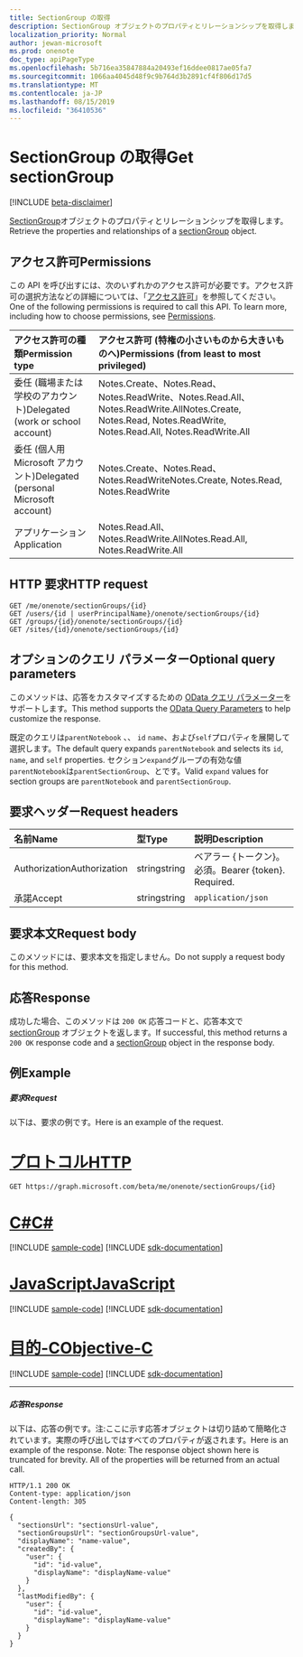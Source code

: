 ```yaml
---
title: SectionGroup の取得
description: SectionGroup オブジェクトのプロパティとリレーションシップを取得します。
localization_priority: Normal
author: jewan-microsoft
ms.prod: onenote
doc_type: apiPageType
ms.openlocfilehash: 5b716ea35847884a20493ef16ddee0817ae05fa7
ms.sourcegitcommit: 1066aa4045d48f9c9b764d3b2891cf4f806d17d5
ms.translationtype: MT
ms.contentlocale: ja-JP
ms.lasthandoff: 08/15/2019
ms.locfileid: "36410536"
---
```

# <a name="get-sectiongroup"></a><span data-ttu-id="58e77-103">SectionGroup の取得</span><span class="sxs-lookup"><span data-stu-id="58e77-103">Get sectionGroup</span></span>

[!INCLUDE [beta-disclaimer](../../includes/beta-disclaimer.md)]

<span data-ttu-id="58e77-104">[SectionGroup](../resources/sectiongroup.md)オブジェクトのプロパティとリレーションシップを取得します。</span><span class="sxs-lookup"><span data-stu-id="58e77-104">Retrieve the properties and relationships of a [sectionGroup](../resources/sectiongroup.md) object.</span></span>
## <a name="permissions"></a><span data-ttu-id="58e77-105">アクセス許可</span><span class="sxs-lookup"><span data-stu-id="58e77-105">Permissions</span></span>
<span data-ttu-id="58e77-p101">この API を呼び出すには、次のいずれかのアクセス許可が必要です。アクセス許可の選択方法などの詳細については、「[アクセス許可](/graph/permissions-reference)」を参照してください。</span><span class="sxs-lookup"><span data-stu-id="58e77-p101">One of the following permissions is required to call this API. To learn more, including how to choose permissions, see [Permissions](/graph/permissions-reference).</span></span>

|<span data-ttu-id="58e77-108">アクセス許可の種類</span><span class="sxs-lookup"><span data-stu-id="58e77-108">Permission type</span></span>      | <span data-ttu-id="58e77-109">アクセス許可 (特権の小さいものから大きいものへ)</span><span class="sxs-lookup"><span data-stu-id="58e77-109">Permissions (from least to most privileged)</span></span>              |
|:--------------------|:---------------------------------------------------------|
|<span data-ttu-id="58e77-110">委任 (職場または学校のアカウント)</span><span class="sxs-lookup"><span data-stu-id="58e77-110">Delegated (work or school account)</span></span> | <span data-ttu-id="58e77-111">Notes.Create、Notes.Read、Notes.ReadWrite、Notes.Read.All、Notes.ReadWrite.All</span><span class="sxs-lookup"><span data-stu-id="58e77-111">Notes.Create, Notes.Read, Notes.ReadWrite, Notes.Read.All, Notes.ReadWrite.All</span></span>    |
|<span data-ttu-id="58e77-112">委任 (個人用 Microsoft アカウント)</span><span class="sxs-lookup"><span data-stu-id="58e77-112">Delegated (personal Microsoft account)</span></span> | <span data-ttu-id="58e77-113">Notes.Create、Notes.Read、Notes.ReadWrite</span><span class="sxs-lookup"><span data-stu-id="58e77-113">Notes.Create, Notes.Read, Notes.ReadWrite</span></span>    |
|<span data-ttu-id="58e77-114">アプリケーション</span><span class="sxs-lookup"><span data-stu-id="58e77-114">Application</span></span> | <span data-ttu-id="58e77-115">Notes.Read.All、Notes.ReadWrite.All</span><span class="sxs-lookup"><span data-stu-id="58e77-115">Notes.Read.All, Notes.ReadWrite.All</span></span> |

## <a name="http-request"></a><span data-ttu-id="58e77-116">HTTP 要求</span><span class="sxs-lookup"><span data-stu-id="58e77-116">HTTP request</span></span>
<!-- { "blockType": "ignored" } -->
```http
GET /me/onenote/sectionGroups/{id}
GET /users/{id | userPrincipalName}/onenote/sectionGroups/{id}
GET /groups/{id}/onenote/sectionGroups/{id}
GET /sites/{id}/onenote/sectionGroups/{id}
```
## <a name="optional-query-parameters"></a><span data-ttu-id="58e77-117">オプションのクエリ パラメーター</span><span class="sxs-lookup"><span data-stu-id="58e77-117">Optional query parameters</span></span>
<span data-ttu-id="58e77-118">このメソッドは、応答をカスタマイズするための [OData クエリ パラメーター](https://developer.microsoft.com/graph/docs/concepts/query_parameters)をサポートします。</span><span class="sxs-lookup"><span data-stu-id="58e77-118">This method supports the [OData Query Parameters](https://developer.microsoft.com/graph/docs/concepts/query_parameters) to help customize the response.</span></span>

<span data-ttu-id="58e77-119">既定のクエリは`parentNotebook` 、、 `id` `name`、および`self`プロパティを展開して選択します。</span><span class="sxs-lookup"><span data-stu-id="58e77-119">The default query expands `parentNotebook` and selects its `id`, `name`, and `self` properties.</span></span> <span data-ttu-id="58e77-120">セクション`expand`グループの有効な値`parentNotebook`は`parentSectionGroup`、とです。</span><span class="sxs-lookup"><span data-stu-id="58e77-120">Valid `expand` values for section groups are `parentNotebook` and `parentSectionGroup`.</span></span>

## <a name="request-headers"></a><span data-ttu-id="58e77-121">要求ヘッダー</span><span class="sxs-lookup"><span data-stu-id="58e77-121">Request headers</span></span>
| <span data-ttu-id="58e77-122">名前</span><span class="sxs-lookup"><span data-stu-id="58e77-122">Name</span></span>       | <span data-ttu-id="58e77-123">型</span><span class="sxs-lookup"><span data-stu-id="58e77-123">Type</span></span> | <span data-ttu-id="58e77-124">説明</span><span class="sxs-lookup"><span data-stu-id="58e77-124">Description</span></span>|
|:-----------|:------|:----------|
| <span data-ttu-id="58e77-125">Authorization</span><span class="sxs-lookup"><span data-stu-id="58e77-125">Authorization</span></span>  | <span data-ttu-id="58e77-126">string</span><span class="sxs-lookup"><span data-stu-id="58e77-126">string</span></span>  | <span data-ttu-id="58e77-p103">ベアラー {トークン}。必須。</span><span class="sxs-lookup"><span data-stu-id="58e77-p103">Bearer {token}. Required.</span></span> |
| <span data-ttu-id="58e77-129">承諾</span><span class="sxs-lookup"><span data-stu-id="58e77-129">Accept</span></span> | <span data-ttu-id="58e77-130">string</span><span class="sxs-lookup"><span data-stu-id="58e77-130">string</span></span> | `application/json` |

## <a name="request-body"></a><span data-ttu-id="58e77-131">要求本文</span><span class="sxs-lookup"><span data-stu-id="58e77-131">Request body</span></span>
<span data-ttu-id="58e77-132">このメソッドには、要求本文を指定しません。</span><span class="sxs-lookup"><span data-stu-id="58e77-132">Do not supply a request body for this method.</span></span>

## <a name="response"></a><span data-ttu-id="58e77-133">応答</span><span class="sxs-lookup"><span data-stu-id="58e77-133">Response</span></span>

<span data-ttu-id="58e77-134">成功した場合、このメソッドは `200 OK` 応答コードと、応答本文で [sectionGroup](../resources/sectiongroup.md) オブジェクトを返します。</span><span class="sxs-lookup"><span data-stu-id="58e77-134">If successful, this method returns a `200 OK` response code and a [sectionGroup](../resources/sectiongroup.md) object in the response body.</span></span>
## <a name="example"></a><span data-ttu-id="58e77-135">例</span><span class="sxs-lookup"><span data-stu-id="58e77-135">Example</span></span>
##### <a name="request"></a><span data-ttu-id="58e77-136">要求</span><span class="sxs-lookup"><span data-stu-id="58e77-136">Request</span></span>
<span data-ttu-id="58e77-137">以下は、要求の例です。</span><span class="sxs-lookup"><span data-stu-id="58e77-137">Here is an example of the request.</span></span>

# <a name="httptabhttp"></a>[<span data-ttu-id="58e77-138">プロトコル</span><span class="sxs-lookup"><span data-stu-id="58e77-138">HTTP</span></span>](#tab/http)
<!-- {
  "blockType": "request",
  "name": "get_sectiongroup"
}-->
```http
GET https://graph.microsoft.com/beta/me/onenote/sectionGroups/{id}
```
# <a name="ctabcsharp"></a>[<span data-ttu-id="58e77-139">C#</span><span class="sxs-lookup"><span data-stu-id="58e77-139">C#</span></span>](#tab/csharp)
[!INCLUDE [sample-code](../includes/snippets/csharp/get-sectiongroup-csharp-snippets.md)]
[!INCLUDE [sdk-documentation](../includes/snippets/snippets-sdk-documentation-link.md)]

# <a name="javascripttabjavascript"></a>[<span data-ttu-id="58e77-140">JavaScript</span><span class="sxs-lookup"><span data-stu-id="58e77-140">JavaScript</span></span>](#tab/javascript)
[!INCLUDE [sample-code](../includes/snippets/javascript/get-sectiongroup-javascript-snippets.md)]
[!INCLUDE [sdk-documentation](../includes/snippets/snippets-sdk-documentation-link.md)]

# <a name="objective-ctabobjc"></a>[<span data-ttu-id="58e77-141">目的-C</span><span class="sxs-lookup"><span data-stu-id="58e77-141">Objective-C</span></span>](#tab/objc)
[!INCLUDE [sample-code](../includes/snippets/objc/get-sectiongroup-objc-snippets.md)]
[!INCLUDE [sdk-documentation](../includes/snippets/snippets-sdk-documentation-link.md)]

---

##### <a name="response"></a><span data-ttu-id="58e77-142">応答</span><span class="sxs-lookup"><span data-stu-id="58e77-142">Response</span></span>
<span data-ttu-id="58e77-p104">以下は、応答の例です。注:ここに示す応答オブジェクトは切り詰めて簡略化されています。実際の呼び出しではすべてのプロパティが返されます。</span><span class="sxs-lookup"><span data-stu-id="58e77-p104">Here is an example of the response. Note: The response object shown here is truncated for brevity. All of the properties will be returned from an actual call.</span></span>
<!-- {
  "blockType": "response",
  "truncated": true,
  "@odata.type": "microsoft.graph.sectionGroup"
} -->
```http
HTTP/1.1 200 OK
Content-type: application/json
Content-length: 305

{
  "sectionsUrl": "sectionsUrl-value",
  "sectionGroupsUrl": "sectionGroupsUrl-value",
  "displayName": "name-value",  
  "createdBy": {
    "user": {
      "id": "id-value",
      "displayName": "displayName-value"
    }
  },
  "lastModifiedBy": {
    "user": {
      "id": "id-value",
      "displayName": "displayName-value"
    }
  }
}
```

<!-- uuid: 8fcb5dbc-d5aa-4681-8e31-b001d5168d79
2015-10-25 14:57:30 UTC -->
<!--
{
  "type": "#page.annotation",
  "description": "Get sectionGroup",
  "keywords": "",
  "section": "documentation",
  "tocPath": "",
  "suppressions": [
  ]
}
-->
